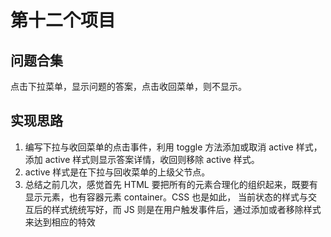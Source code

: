 # 第十二个项目

## 问题合集

点击下拉菜单，显示问题的答案，点击收回菜单，则不显示。

## 实现思路

1. 编写下拉与收回菜单的点击事件，利用 toggle 方法添加或取消 active 样式，添加 active 样式则显示答案详情，收回则移除 active 样式。
2. active 样式是在下拉与回收菜单的上级父节点。
3. 总结之前几次，感觉首先 HTML 要把所有的元素合理化的组织起来，既要有显示元素，也有容器元素 container。CSS 也是如此，
   当前状态的样式与交互后的样式统统写好，而 JS 则是在用户触发事件后，通过添加或者移除样式来达到相应的特效
